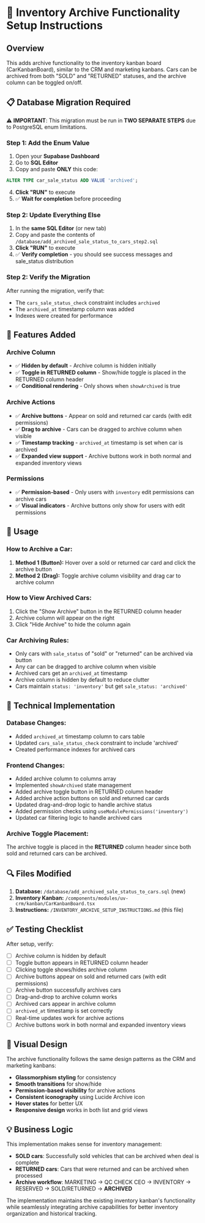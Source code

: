 # 🚗 Inventory Archive Functionality Setup Instructions

## Overview
This adds archive functionality to the inventory kanban board (CarKanbanBoard), similar to the CRM and marketing kanbans. Cars can be archived from both "SOLD" and "RETURNED" statuses, and the archive column can be toggled on/off.

## 📋 Database Migration Required

⚠️ **IMPORTANT**: This migration must be run in **TWO SEPARATE STEPS** due to PostgreSQL enum limitations.

### **Step 1: Add the Enum Value**

1. Open your **Supabase Dashboard**
2. Go to **SQL Editor**
3. Copy and paste **ONLY** this code:

```sql
ALTER TYPE car_sale_status ADD VALUE 'archived';
```

4. **Click "RUN"** to execute
5. ✅ **Wait for completion** before proceeding

### **Step 2: Update Everything Else**

1. In the **same SQL Editor** (or new tab)
2. Copy and paste the contents of `/database/add_archived_sale_status_to_cars_step2.sql`
3. **Click "RUN"** to execute
4. ✅ **Verify completion** - you should see success messages and sale_status distribution

### **Step 2: Verify the Migration**

After running the migration, verify that:
- The `cars_sale_status_check` constraint includes `archived`
- The `archived_at` timestamp column was added
- Indexes were created for performance

## 🎯 Features Added

### **Archive Column**
- ✅ **Hidden by default** - Archive column is hidden initially
- ✅ **Toggle in RETURNED column** - Show/hide toggle is placed in the RETURNED column header
- ✅ **Conditional rendering** - Only shows when `showArchived` is true

### **Archive Actions**
- ✅ **Archive buttons** - Appear on sold and returned car cards (with edit permissions)
- ✅ **Drag to archive** - Cars can be dragged to archive column when visible
- ✅ **Timestamp tracking** - `archived_at` timestamp is set when car is archived
- ✅ **Expanded view support** - Archive buttons work in both normal and expanded inventory views

### **Permissions**
- ✅ **Permission-based** - Only users with `inventory` edit permissions can archive cars
- ✅ **Visual indicators** - Archive buttons only show for users with edit permissions

## 🚀 Usage

### **How to Archive a Car:**
1. **Method 1 (Button):** Hover over a sold or returned car card and click the archive button
2. **Method 2 (Drag):** Toggle archive column visibility and drag car to archive column

### **How to View Archived Cars:**
1. Click the "Show Archive" button in the RETURNED column header
2. Archive column will appear on the right
3. Click "Hide Archive" to hide the column again

### **Car Archiving Rules:**
- Only cars with `sale_status` of "sold" or "returned" can be archived via button
- Any car can be dragged to archive column when visible
- Archived cars get an `archived_at` timestamp
- Archive column is hidden by default to reduce clutter
- Cars maintain `status: 'inventory'` but get `sale_status: 'archived'`

## 🔧 Technical Implementation

### **Database Changes:**
- Added `archived_at` timestamp column to cars table
- Updated `cars_sale_status_check` constraint to include 'archived'
- Created performance indexes for archived cars

### **Frontend Changes:**
- Added archive column to columns array
- Implemented `showArchived` state management
- Added archive toggle button in RETURNED column header
- Added archive action buttons on sold and returned car cards
- Updated drag-and-drop logic to handle archive status
- Added permission checks using `useModulePermissions('inventory')`
- Updated car filtering logic to handle archived cars

### **Archive Toggle Placement:**
The archive toggle is placed in the **RETURNED** column header since both sold and returned cars can be archived.

## 🔍 Files Modified

1. **Database:** `/database/add_archived_sale_status_to_cars.sql` (new)
2. **Inventory Kanban:** `/components/modules/uv-crm/kanban/CarKanbanBoard.tsx`
3. **Instructions:** `/INVENTORY_ARCHIVE_SETUP_INSTRUCTIONS.md` (this file)

## ✅ Testing Checklist

After setup, verify:
- [ ] Archive column is hidden by default
- [ ] Toggle button appears in RETURNED column header
- [ ] Clicking toggle shows/hides archive column
- [ ] Archive buttons appear on sold and returned cars (with edit permissions)
- [ ] Archive button successfully archives cars
- [ ] Drag-and-drop to archive column works
- [ ] Archived cars appear in archive column
- [ ] `archived_at` timestamp is set correctly
- [ ] Real-time updates work for archive actions
- [ ] Archive buttons work in both normal and expanded inventory views

## 🎨 Visual Design

The archive functionality follows the same design patterns as the CRM and marketing kanbans:
- **Glassmorphism styling** for consistency
- **Smooth transitions** for show/hide
- **Permission-based visibility** for archive actions
- **Consistent iconography** using Lucide Archive icon
- **Hover states** for better UX
- **Responsive design** works in both list and grid views

## 💡 Business Logic

This implementation makes sense for inventory management:
- **SOLD cars**: Successfully sold vehicles that can be archived when deal is complete
- **RETURNED cars**: Cars that were returned and can be archived when processed
- **Archive workflow**: MARKETING → QC CHECK CEO → INVENTORY → RESERVED → SOLD/RETURNED → **ARCHIVED**

The implementation maintains the existing inventory kanban's functionality while seamlessly integrating archive capabilities for better inventory organization and historical tracking. 